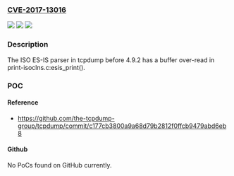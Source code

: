 ### [CVE-2017-13016](https://cve.mitre.org/cgi-bin/cvename.cgi?name=CVE-2017-13016)
![](https://img.shields.io/static/v1?label=Product&message=n%2Fa&color=blue)
![](https://img.shields.io/static/v1?label=Version&message=n%2Fa&color=blue)
![](https://img.shields.io/static/v1?label=Vulnerability&message=n%2Fa&color=brighgreen)

### Description

The ISO ES-IS parser in tcpdump before 4.9.2 has a buffer over-read in print-isoclns.c:esis_print().

### POC

#### Reference
- https://github.com/the-tcpdump-group/tcpdump/commit/c177cb3800a9a68d79b2812f0ffcb9479abd6eb8

#### Github
No PoCs found on GitHub currently.

